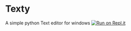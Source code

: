 # Texty
A simple python Text editor for windows
[![Run on Repl.it](https://repl.it/badge/github/No-one-important/Texty)](https://repl.it/github/No-one-important/Texty)